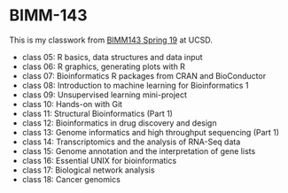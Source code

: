 # BIMM-143

This is my classwork from [BIMM143 Spring 19](https://bioboot.github.io/bimm143_S19/) at UCSD.

- class 05: R basics, data structures and data input
- class 06: R graphics, generating plots with R
- class 07: Bioinformatics R packages from CRAN and BioConductor 
- class 08: Introduction to machine learning for Bioinformatics 1 
- class 09: Unsupervised learning mini-project 
- class 10: Hands-on with Git 
- class 11: Structural Bioinformatics (Part 1) 
- class 12: Bioinformatics in drug discovery and design 
- class 13: Genome informatics and high throughput sequencing (Part 1) 
- class 14: Transcriptomics and the analysis of RNA-Seq data 
- class 15: Genome annotation and the interpretation of gene lists 
- class 16: Essential UNIX for bioinformatics 
- class 17: Biological network analysis 
- class 18: Cancer genomics
